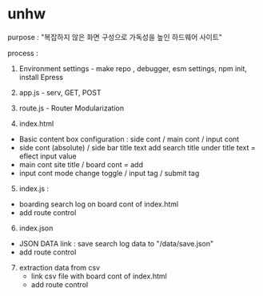 # unhw 
purpose : "복잡하지 않은 화면 구성으로 가독성을 높인 하드웨어 사이트"

process :

1. Environment settings - make repo , debugger, esm settings, npm init, install Epress

2. app.js - serv, GET, POST

3. route.js - Router Modularization

4. index.html 
  - Basic content box configuration :
      side cont / main cont / input cont
  - side cont
      (absolute) / side bar title text
      add search title under title text = eflect input value
  - main cont
      site title / board cont = add 
  - input cont
      mode change toggle / input tag / submit tag
    
5. index.js :
  - boarding search log on board cont of index.html
  - add route control

6. index.json
  - JSON DATA link : save search log data to "/data/save.json"
  - add route control

7. extraction data from csv
   - link csv file with board cont of index.html
   - add route control
